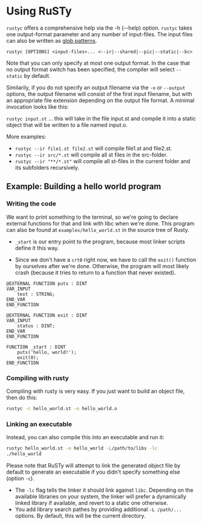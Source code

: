 # Using RuSTy

`rustyc` offers a comprehensive help via the -h (--help) option. `rustyc` takes 
one output-format parameter and any number of input-files. The input files can also be
written as [glob patterns](https://en.wikipedia.org/wiki/Glob_(programming)).

`rustyc [OPTIONS] <input-files>... <--ir|--shared|--pic|--static|--bc>`

Note that you can only specify at most one output format. In the case that no output
format switch has been specified, the compiler will select `--static` by default.

Similarily, if you do not specify an output filename via the `-o` or `--output` options,
the output filename will consist of the first input filename, but with an appropriate
file extension depending on the output file format. A minimal invocation looks like this:

`rustyc input.st` ... this will take in the file input.st and compile it into a static object
that will be written to a file named input.o.

More examples:

- `rustyc --ir file1.st file2.st` will compile file1.st and file2.st.
- `rustyc --ir src/*.st` will compile all st files in the src-folder.
- `rustyc --ir "**/*.st"` will compile all st-files in the current folder and its subfolders recursively.

## Example: Building a hello world program
### Writing the code
We want to print something to the terminal, so we're going to declare external functions
for that and link with libc when we're done. This program can also be found at
`examples/hello_world.st` in the source tree of Rusty. 

* `_start` is our entry point to the program, because most linker scripts define it this way. 

* Since we don't have a `crt0` right now, we have to call the `exit()` function by ourselves after we're
done. Otherwise, the program will most likely crash (because it tries to return to a function that never
existed).

```st
@EXTERNAL FUNCTION puts : DINT
VAR_INPUT
    text : STRING;
END_VAR
END_FUNCTION

@EXTERNAL FUNCTION exit : DINT
VAR_INPUT
    status : DINT;
END_VAR
END_FUNCTION

FUNCTION _start : DINT
    puts('hello, world!');
    exit(0);
END_FUNCTION
```

### Compiling with rusty
Compiling with rusty is very easy. If you just want to build an object file, then do this:
```bash
rustyc -c hello_world.st -o hello_world.o
```

### Linking an executable
Instead, you can also compile this into an executable and run it:
```bash
rustyc hello_world.st -o hello_world -L/path/to/libs -lc
./hello_world
```

Please note that RuSTy will attempt to link the generated object file by default to generate
an executable if you didn't specify something else (option `-c`).
* The `-lc` flag tells the linker it should link against `libc`. Depending on the available libraries on your system,
the linker will prefer a dynamically linked library if available, and revert to a static one otherwise.
* You add library search pathes by providing additional `-L /path/...` options. By default, this will be
the current directory.